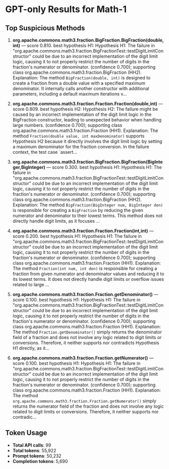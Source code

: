 # GPT-only Results for Math-1

## Top Suspicious Methods

1. **org.apache.commons.math3.fraction.BigFraction.BigFraction(double,int)** — score 0.810. best hypothesis H1: Hypothesis H1: The failure in "org.apache.commons.math3.fraction.BigFractionTest::testDigitLimitConstructor" could be due to an incorrect implementation of the digit limit logic, causing it to not properly restrict the number of digits in the fraction's numerator or denominator. (confidence 0.700); supporting class org.apache.commons.math3.fraction.BigFraction (HH2).
    Explanation: The method `BigFraction(double, int)` is designed to create a fraction from a double value with a specified maximum denominator. It internally calls another constructor with additional parameters, including a default maximum iterations v...

2. **org.apache.commons.math3.fraction.Fraction.Fraction(double,int)** — score 0.809. best hypothesis H2: Hypothesis H2: The failure might be caused by an incorrect implementation of the digit limit logic in the BigFraction constructor, leading to unexpected behavior when handling large numbers. (confidence 0.700); supporting class org.apache.commons.math3.fraction.Fraction (HH1).
    Explanation: The method `Fraction(double value, int maxDenominator)` supports Hypothesis H2 because it directly involves the digit limit logic by setting a maximum denominator for the fraction conversion. In the failure context, the test case `assert...

3. **org.apache.commons.math3.fraction.BigFraction.BigFraction(BigInteger,BigInteger)** — score 0.300. best hypothesis H1: Hypothesis H1: The failure in "org.apache.commons.math3.fraction.BigFractionTest::testDigitLimitConstructor" could be due to an incorrect implementation of the digit limit logic, causing it to not properly restrict the number of digits in the fraction's numerator or denominator. (confidence 0.700); supporting class org.apache.commons.math3.fraction.BigFraction (HH2).
    Explanation: The method `BigFraction(BigInteger num, BigInteger den)` is responsible for creating a `BigFraction` by reducing the given numerator and denominator to their lowest terms. This method does not directly handle digit limits, as it focuses ...

4. **org.apache.commons.math3.fraction.Fraction.Fraction(int,int)** — score 0.200. best hypothesis H1: Hypothesis H1: The failure in "org.apache.commons.math3.fraction.BigFractionTest::testDigitLimitConstructor" could be due to an incorrect implementation of the digit limit logic, causing it to not properly restrict the number of digits in the fraction's numerator or denominator. (confidence 0.700); supporting class org.apache.commons.math3.fraction.Fraction (HH1).
    Explanation: The method `Fraction(int num, int den)` is responsible for creating a fraction from given numerator and denominator values and reducing it to its lowest terms. It does not directly handle digit limits or overflow issues related to large ...

5. **org.apache.commons.math3.fraction.Fraction.getDenominator()** — score 0.100. best hypothesis H1: Hypothesis H1: The failure in "org.apache.commons.math3.fraction.BigFractionTest::testDigitLimitConstructor" could be due to an incorrect implementation of the digit limit logic, causing it to not properly restrict the number of digits in the fraction's numerator or denominator. (confidence 0.700); supporting class org.apache.commons.math3.fraction.Fraction (HH1).
    Explanation: The method `Fraction.getDenominator()` simply returns the denominator field of a fraction and does not involve any logic related to digit limits or conversions. Therefore, it neither supports nor contradicts Hypothesis H1 directly, as it...

6. **org.apache.commons.math3.fraction.Fraction.getNumerator()** — score 0.100. best hypothesis H1: Hypothesis H1: The failure in "org.apache.commons.math3.fraction.BigFractionTest::testDigitLimitConstructor" could be due to an incorrect implementation of the digit limit logic, causing it to not properly restrict the number of digits in the fraction's numerator or denominator. (confidence 0.700); supporting class org.apache.commons.math3.fraction.Fraction (HH1).
    Explanation: The method `org.apache.commons.math3.fraction.Fraction.getNumerator()` simply returns the numerator field of the fraction and does not involve any logic related to digit limits or conversions. Therefore, it neither supports nor contradic...


## Token Usage

- **Total API calls**: 99
- **Total tokens**: 55,922
- **Prompt tokens**: 50,232
- **Completion tokens**: 5,690

